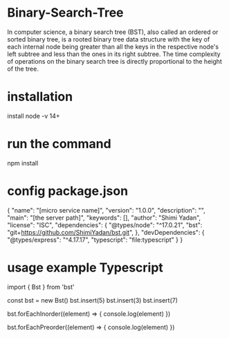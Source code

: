 # Binary-Search-Tree
In computer science, a binary search tree (BST), also called an ordered or sorted binary tree, is a rooted binary tree data structure with the key of each internal node being greater than all the keys in the respective node's left subtree and less than the ones in its right subtree. The time complexity of operations on the binary search tree is directly proportional to the height of the tree.

# installation
install node -v 14+

# run the command
npm install

# config package.json
{
  "name": "[micro service name]",
  "version": "1.0.0",
  "description": "",
  "main": "[the server path]",
  "keywords": [],
  "author": "Shimi Yadan",
  "license": "ISC",
  "dependencies": {
    "@types/node": "^17.0.21",
    "bst": "git+https://github.com/ShimiYadan/bst.git",
  },
  "devDependencies": {
    "@types/express": "^4.17.17",
    "typescript": "file:typescript"
  }
}


# usage example Typescript
import { Bst } from 'bst'

const bst = new Bst()
bst.insert(5)
bst.insert(3)
bst.insert(7)

bst.forEachInorder((element) => {
  console.log(element)
})

bst.forEachPreorder((element) => {
  console.log(element)
})
